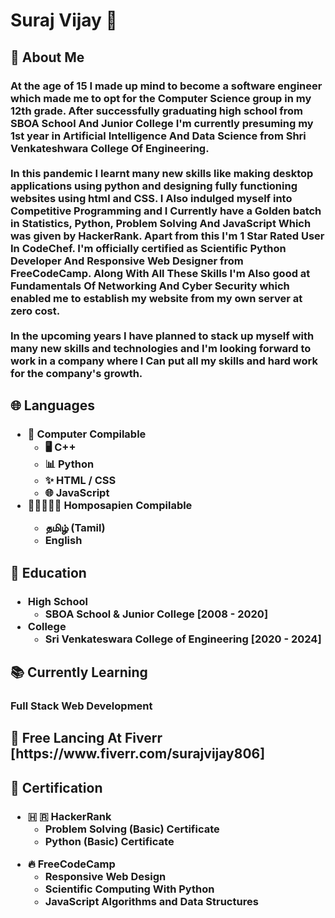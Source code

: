 <h1>Suraj Vijay 🤵</h1>
<h2>🤷 About Me</h2>
<h3>At the age of 15 I made up mind to become a software engineer which made me to opt for the Computer Science group in my 12th grade. After successfully graduating high school from SBOA School And Junior College I'm currently presuming my 1st year in Artificial Intelligence And Data Science from  Shri Venkateshwara College Of Engineering.<br><br>
In this pandemic I learnt many new skills like making desktop applications using python and designing fully functioning websites using html and CSS. I Also indulged myself into Competitive Programming and I Currently have a Golden batch in Statistics, Python, Problem Solving And JavaScript Which was given by HackerRank. Apart from this I'm 1 Star Rated User In CodeChef. I'm officially certified as Scientific Python Developer And Responsive Web Designer from FreeCodeCamp. Along With All These Skills I'm Also good at Fundamentals Of Networking And Cyber Security which enabled me to establish my website from my own server at zero cost.<br><br>
In the upcoming years I have planned to stack up myself with many new skills and technologies and I'm looking forward to work in a company where I Can put all my skills and hard work for the company's growth.</h3>
<h2>🌐 Languages</h2>
<h3>
  <ul>
    <li>🤖 Computer Compilable
      <ul>
        <li>🖥️ C++</li>
        <li>📊 Python</li>
        <li>✨ HTML / CSS</li>
        <li>🌐 JavaScript</li>
      </ul>
    </li>
    <li>🧑🏻‍🤝‍🧑🏻 Homposapien Compilable</li>
    <ul><li>தமிழ் (Tamil)</li><li>English</li></ul>
    </ul>
</h3>
<h2>🏫 Education</h2>
<h3>
  <ul>
    <li>High School
      <ul><li>SBOA School & Junior College [2008 - 2020]</li></ul></li>
    <li>College
       <ul><li>Sri Venkateswara College of Engineering [2020 - 2024]</li><ul></li>
  <ul>
</h3>
<h2>📚 Currently Learning</h2>
<h3>Full Stack Web Development</h3>
         <h2>👷 Free Lancing At Fiverr [https://www.fiverr.com/surajvijay806]</h2>
<h2>📜 Certification</h2>
<h3>
  <ul><li>🇭 🇷 HackerRank
  <ul>
    <li>Problem Solving (Basic) Certificate</li>
    <li>Python (Basic) Certificate</li>
    </ul></li></ul>
  <ul><li>🔥 FreeCodeCamp
  <ul>
    <li>Responsive Web Design</li>
    <li>Scientific Computing With Python</li>
    <li>JavaScript Algorithms and Data Structures</li>
    </ul></li></ul>
</h3>        

